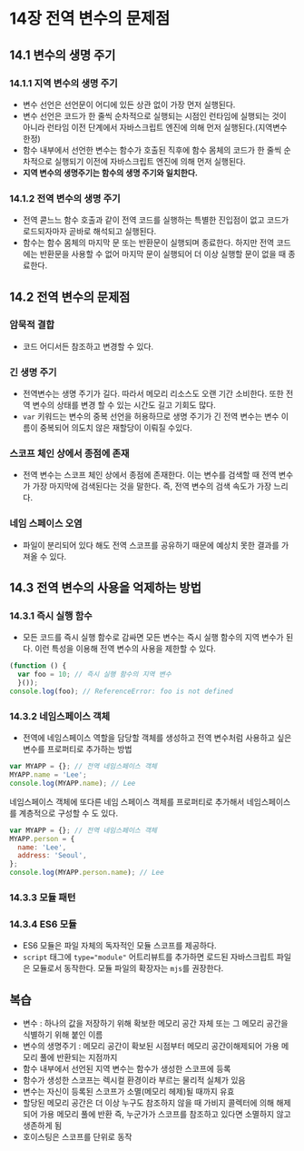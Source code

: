 
# 14장 전역 변수의 문제점

## 14.1 변수의 생명 주기
### 14.1.1 지역 변수의 생명 주기
- 변수 선언은 선언문이 어디에 있든 상관 없이 가장 먼저 실행된다.
- 변수 선언은 코드가 한 줄씩 순차적으로 실행되는 시점인 런타임에 실행되는 것이 아니라 런타임 이전 단계에서 자바스크립트 엔진에 의해 먼저 실행된다.(지역변수 한정)
- 함수 내부에서 선언한 변수는 함수가 호출된 직후에 함수 몸체의 코드가 한 줄씩 순차적으로 실행되기 이전에 자바스크립트 엔진에 의해 먼저 실행된다.
- **지역 변수의 생명주기는 함수의 생명 주기와 일치한다.**

### 14.1.2 전역 변수의 생명 주기
- 전역 콛느느 함수 호출과 같이 전역 코드를 실행하는 특별한 진입점이 없고 코드가 로드되자마자 곧바로 해석되고 실행된다.
- 함수는 함수 몸체의 마지막 문 또는 반환문이 실행되며 종료한다. 하지만 전역 코드에는 반환문을 사용할 수 없어 마지막 문이 실행되어 더 이상 실행할 문이 없을 때 종료한다.

## 14.2 전역 변수의 문제점
### 암묵적 결합
- 코드 어디서든 참조하고 변경할 수 있다.
### 긴 생명 주기
- 전역변수는 생명 주기가 길다. 따라서 메모리 리소스도 오랜 기간 소비한다. 또한 전역 변수의 상태를 변경 할 수 있는 시간도 길고 기회도 많다. 
- `var` 키워드는 변수의 중복 선언을 허용하므로 생명 주기가 긴 전역 변수는 변수 이름이 중복되어 의도치 않은 재할당이 이뤄질 수있다.
### 스코프 체인 상에서 종점에 존재
- 전역 변수는 스코프 체인 상에서 종점에 존재한다. 이는 변수를 검색할 때 전역 변수가 가장 마지막에 검색된다는 것을 말한다. 즉, 전역 변수의 검색 속도가 가장 느리다.
### 네임 스페이스 오염
- 파일이 분리되어 있다 해도 전역 스코프를 공유하기 때문에 예상치 못한 결과를 가져올 수 있다.

## 14.3 전역 변수의 사용을 억제하는 방법
### 14.3.1 즉시 실행 함수
- 모든 코드를 즉시 실행 함수로 감싸면 모든 변수는 즉시 실행 함수의 지역 변수가 된다. 이런 특성을 이용해 전역 변수의 사용을 제한할 수 있다.
```js
(function () {
  var foo = 10; // 즉시 실행 함수의 지역 변수
  }());
console.log(foo); // ReferenceError: foo is not defined
```
### 14.3.2 네임스페이스 객체
- 전역에 네임스페이스 역할을 담당할 객체를 생성하고 전역 변수처럼 사용하고 싶은 변수를 프로퍼티로 추가하는 방법
```js
var MYAPP = {}; // 전역 네임스페이스 객체
MYAPP.name = 'Lee';
console.log(MYAPP.name); // Lee
```
네임스페이스 객체에 또다른 네임 스페이스 객체를 프로퍼티로 추가해서 네임스페이스를 계층적으로 구성할 수 도 있다.
```js
var MYAPP = {}; // 전역 네임스페이스 객체
MYAPP.person = {
  name: 'Lee',
  address: 'Seoul',
};
console.log(MYAPP.person.name); // Lee
```
### 14.3.3 모듈 패턴
### 14.3.4 ES6 모듈
- ES6 모듈은 파일 자체의 독자적인 모듈 스코프를 제공하다.
- `script` 태그에 `type="module"` 어트리뷰트를 추가하면 로드된 자바스크립트 파일은 모듈로서 동작한다. 모듈 파일의 확장자는 `mjs`를 권장한다.

## 복습
- 변수 : 하나의 값을 저장하기 위해 확보한 메모리 공간 자체 또는 그 메모리 공간을 식별하기 위해 붙인 이름
- 변수의 생명주기 : 메모리 공간이 확보된 시점부터 메모리 공간이해제되어 가용 메모리 풀에 반환되는 지점까지
- 함수 내부에서 선언된 지역 변수는 함수가 생성한 스코프에 등록
- 함수가 생성한 스코프는 렉시컬 환경이라 부르는 물리적 실체가 있음
- 변수는 자신이 등록된 스코프가 소멸(메모리 헤제)될 때까지 유효
- 할당된 메모리 공간은 더 이상 누구도 참조하지 않을 때 가비지 콜렉터에 의해 해제되어 가용 메모리 풀에 반환 즉, 누군가가 스코프를 참조하고 있다면 소멸하지 않고 생존하게 됨
- 호이스팅은 스코프를 단위로 동작
